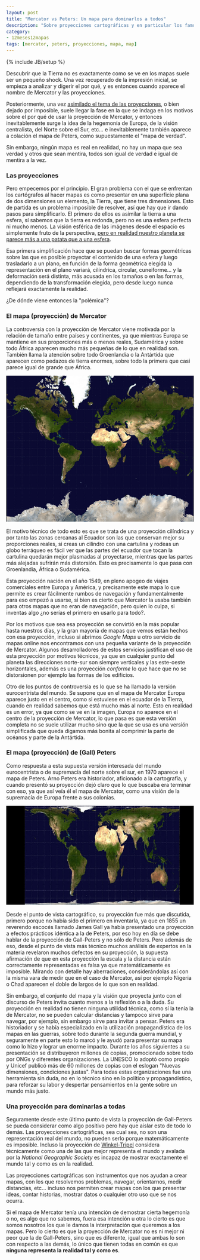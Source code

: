 ```yaml
---
layout: post
title: "Mercator vs Peters: Un mapa para dominarlos a todos"
description: "Sobre proyecciones cartográficas y en particular los famosos mapas de Mercator y Peters"
category: 
- 12meses12mapas
tags: [mercator, peters, proyecciones, mapa, map]
---
```

{% include JB/setup %}

Descubrir que la Tierra no es exactamente como se ve en los mapas suele ser un pequeño shock. Una vez recuperado de la impresión inicial, se empieza a analizar y digerir el por qué, y es entonces cuando aparece el nombre de Mercator y las proyecciones.

Posteriormente, una vez [asimilado el tema de las proyecciones](http://www.educ.ar/sitios/educar/recursos/ver?id=20029), o bien dejado por imposible, suele llegar la fase en la que se indaga en los motivos sobre el por qué de usar la proyección de Mercator, y entonces inevitablemente surge la idea de la hegemonía de Europa, de la visión centralista, del Norte sobre el Sur, etc... e inevitablemente también aparece a colación el mapa de Peters, como supuestamente el "mapa de verdad". 

Sin embargo, ningún mapa es real en realidad, no hay un mapa que sea verdad y otros que sean mentira, todos son igual de verdad e igual de mentira a la vez. 

### Las proyecciones

Pero empecemos por el principio. El gran problema con el que se enfrentan los cartógrafos al hacer mapas es como presentar en una superficie plana de dos dimensiones un elemento, la Tierra, que tiene tres dimensiones. Esto de partida es un problema imposible de resolver, así que hay que ir dando pasos para simplificarlo. El primero de ellos es asimilar la tierra a una esfera, sí sabemos que la tierra es redonda, pero no es una esfera perfecta ni mucho menos. La visión esférica de las imágenes desde el espacio es simplemente fruto de la perspectiva, [pero en realidad nuestro planeta se parece más a una patata que a una esfera](http://www.esa.int/esl/ESA_in_your_country/Spain/GOCE_muestra_el_campo_gravitatorio_terrestre_con_un_nivel_de_detalle_sin_precedentes).

Esa primera simplificación hace que se puedan buscar formas geométricas sobre las que es posible proyectar el contenido de una esfera y luego trasladarlo a un plano, en función de la forma geométrica elegida la representación en el plano variará, cilíndrica, circular, cuneiforme... y la deformación será distinta, más acusada en los tamaños o en las formas, dependiendo de la transformación elegida, pero desde luego nunca reflejará exactamente la realidad.

¿De dónde viene entonces la "polémica"?

### El mapa (proyección) de Mercator

La controversia con la proyección de Mercator viene motivada por la relación de tamaño entre países y continentes, ya que mientras Europa se mantiene en sus proporciones más o menos reales, Sudamérica y sobre todo África aparecen mucho más pequeñas de lo que en realidad son. También llama la atención sobre todo Groenlandia o la Antártida que aparecen como pedazos de tierra enormes, sobre todo la primera que casi parece igual de grande que África.

![mapa-mercator](/assets/images/posts/mercator-map.jpg)

El motivo técnico de todo esto es que se trata de una proyección cilíndrica y por tanto las zonas cercanas al Ecuador son las que conservan mejor su proporciones reales, si creas un cilindro con una cartulina y rodeas un globo terráqueo es fácil ver que las partes del ecuador que tocan la cartulina quedarán mejor plasmadas al proyectarse, mientras que las partes más alejadas sufrirán más distorsión. Esto es precisamente lo que pasa con Groenlandia, África o Sudamérica.

Esta proyección nación en el año 1549, en pleno apogeo de viajes comerciales entre Europa y América, y precisamente este mapa lo que permite es crear fácilmente rumbos de navegación y fundamentalmente para eso empezó a usarse, si bien es cierto que Mercator la usaba también para otros mapas que no eran de navegación, pero quien lo culpa, si inventas algo ¿no serías el primero en usarlo para todo?.

Por los motivos que sea esa proyección se convirtió en la más popular hasta nuestros días, y la gran mayoría de mapas que vemos están hechos con esa proyección, incluso si abrimos *Google Maps* u otro servicio de mapas online nos encontramos con una pequeña variante de la proyección de Mercator. Algunos desarrolladores de estos servicios justifican el uso de esta proyección por motivos técnicos, ya que en cualquier punto del planeta las direcciones norte-sur son siempre verticales y las este-oeste horizontales, además es una proyección *conforme* lo que hace que no se distorsionen por ejemplo las formas de los edificios.

Otro de los puntos de controversia es lo que se ha llamado la versión eurocentrista del mundo. Se supone que en el mapa de Mercator Europa aparece justo en el centro, como si estuviese en el ecuador de la Tierra, cuando en realidad sabemos que está mucho más al norte. Esto en realidad es un error, ya que como se ve en la imagen, Europa no aparece en el centro de la proyección de Mercator, lo que pasa es que esta versión completa no se suele utilizar mucho sino que la que se usa es una versión simplificada que queda digamos más bonita al comprimir la parte de océanos y parte de la Antártida.

### El mapa (proyección) de (Gall) Peters

Como respuesta a esta supuesta versión interesada del mundo eurocentrista o de supremacía del norte sobre el sur, en 1970 aparece el mapa de Peters. Arno Peters era historiador, aficionado a la cartografía, y cuando presentó su proyección dejó claro que lo que buscaba era terminar con eso, ya que así veía él el mapa de Mercator, como una visión de la supremacía de Europa frente a sus colonias.

![mapa-peters](/assets/images/posts/peters-map.jpg)

Desde el punto de vista cartográfico, su proyección fue más que discutida, primero porque no había sido el primero en inventarla, ya que en 1855 un reverendo escocés llamado James Gall ya había presentado una proyección a efectos prácticos idéntica a la de Peters, por eso hoy en día se debe hablar de la proyección de Gall-Peters y no sólo de Peters. Pero además de eso, desde el punto de vista más técnico muchos análisis de expertos en la materia revelaron muchos defectos en su proyección, la supuesta afirmación de que en esta proyección la escala y la distancia están correctamente representadas es falsa ya que matemáticamente es imposible. Mirando con detalle hay aberraciones, considerándolas así con la misma vara de medir que en el caso de Mercator, así por ejemplo Nigeria o Chad aparecen el doble de largos de lo que son en realidad. 

Sin embargo, el conjunto del mapa y la visión que proyecta junto con el discurso de Peters invita cuanto menos a la reflexión o a la duda. Su proyección en realidad no tienen ninguna utilidad técnica, como sí la tenía la de Mercator, no se pueden calcular distancias y tampoco sirve para navegar, por ejemplo, sin embargo sirve para invitar a pensar. Peters era historiador y se había especializado en la utilización propagandística de los mapas en las guerras, sobre todo durante la segunda guerra mundial, y seguramente en parte esto lo marcó y le ayudó para presentar su mapa como lo hizo y lograr un enorme impacto. Durante los años siguientes a su presentación se distribuyeron millones de copias, promocionado sobre todo por ONGs y diferentes organizaciones. La UNESCO lo adoptó como propio y Unicef publicó más de 60 millones de copias con el eslogan "Nuevas dimensiones, condiciones justas". Para todas estas organizaciones fue una herramienta sin duda, no en lo técnico sino en lo político y propagandístico, para reforzar su labor y despertar pensamientos en la gente sobre un mundo más justo.

### Una proyección para dominarlas a todas

Seguramente desde este último punto de vista la proyección de Gall-Peters se pueda considerar como algo positivo pero hay que aislar esto de todo lo demás. Las proyecciones cartográficas, sea cual sea, no son una representación real del mundo, no pueden serlo porque matemáticamente es imposible. Incluso la proyección de [Winkel-Tripel](https://es.wikipedia.org/wiki/Proyecci%C3%B3n_de_Winkel-Tripel) considera técnicamente como una de las que mejor representa el mundo y avalada por la *National Geographic Society* es incapaz de mostrar exactamente el mundo tal y como es en la realidad.

Las proyecciones cartográficas son instrumentos que nos ayudan a crear mapas, con los que resolvemos problemas, navegar, orientarnos, medir distancias, etc... incluso nos permiten crear mapas con los que presentar ideas, contar historias, mostrar datos o cualquier otro uso que se nos ocurra.

Si el mapa de Mercator tenía una intención de demostrar cierta hegemonía o no, es algo que no sabemos, fuera esa intención u otra lo cierto es que somos nosotros los que le damos la interpretación que queremos a los mapas. Pero lo cierto es que la proyección de Mercator no es ni mejor ni peor que la de Gall-Peters, sino que es diferente, igual que ambas lo son con respecto a las demás, lo único que tienen todas en común es que **ninguna representa la realidad tal y como es**.






